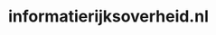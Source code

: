 ---
layout: post
title:  "informatierijksoverheid.nl"
internal_url:  "/data/informatierijksoverheid.nl.html"
categories: dutchgov
---
